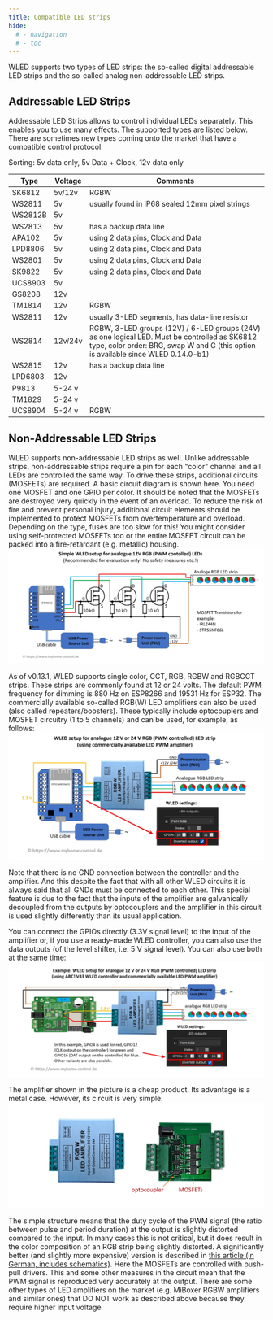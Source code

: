 ```yaml
---
title: Compatible LED strips
hide:
  # - navigation
  # - toc
---
```


WLED supports two types of LED strips: the so-called digital addressable LED strips and the so-called analog non-addressable LED strips.

## Addressable LED Strips

Addressable LED Strips allows to control individual LEDs separately. This enables you to use many effects. The supported types are listed below. There are sometimes new types coming onto the market that have a compatible control protocol.

Sorting: 5v data only, 5v Data + Clock, 12v data only

| Type | Voltage | Comments |
|---|---|---|
SK6812 | 5v/12v | RGBW
WS2811 | 5v | usually found in IP68 sealed 12mm pixel strings
WS2812B | 5v |
WS2813 | 5v | has a backup data line
APA102 | 5v | using 2 data pins, Clock and Data
LPD8806 | 5v | using 2 data pins, Clock and Data
WS2801 | 5v | using 2 data pins, Clock and Data
SK9822 | 5v | using 2 data pins, Clock and Data
UCS8903 | 5v |
GS8208 | 12v |
TM1814 | 12v | RGBW
WS2811 | 12v | usually 3-LED segments, has data-line resistor
WS2814 | 12v/24v | RGBW, 3-LED groups (12V) / 6-LED groups (24V) as one logical LED. Must be controlled as SK6812 type, color order: BRG, swap W and G (this option is available since WLED 0.14.0-b1) 
WS2815 | 12v | has a backup data line
LPD6803 | 12v |
P9813 | 5-24 v |
TM1829 | 5-24 v |
UCS8904 | 5-24 v | RGBW

## Non-Addressable LED Strips

WLED supports non-addressable LED strips as well. Unlike addressable strips, non-addressable strips require a pin for each "color" channel and all LEDs are controlled the same way. To drive these strips, additional circuits (MOSFETs) are required. A basic circuit diagram is shown here. You need one MOSFET and one GPIO per color. It should be noted that the MOSFETs are destroyed very quickly in the event of an overload. To reduce the risk of fire and prevent personal injury, additional circuit elements should be implemented to protect MOSFETs from overtemperature and overload. Depending on the type, fuses are too slow for this! You might consider using self-protected MOSFETs too or the entire MOSFET circuit can be packed into a fire-retardant (e.g. metallic) housing.
![Controlling analog LED strios](../assets/images/content/pic29.jpg)

As of v0.13.1, WLED supports single color, CCT, RGB, RGBW and RGBCCT strips. These strips are commonly found at 12 or 24 volts.
The default PWM frequency for dimming is 880 Hz on ESP8266 and 19531 Hz for ESP32.
The commercially available so-called RGB(W) LED amplifiers can also be used (also called repeaters/boosters). These typically include optocouplers and MOSFET circuitry (1 to 5 channels) and can be used, for example, as follows:
![Controlling analog LED strios](../assets/images/content/pic44.jpg)

Note that there is no GND connection between the controller and the amplifier. And this despite the fact that with all other WLED circuits it is always said that all GNDs must be connected to each other. This special feature is due to the fact that the inputs of the amplifier are galvanically decoupled from the outputs by optocouplers and the amplifier in this circuit is used slightly differently than its usual application.

You can connect the GPIOs directly (3.3V signal level) to the input of the amplifier or, if you use a ready-made WLED controller, you can also use the data outputs (of the level shifter, i.e. 5 V signal level). You can also use both at the same time:
![Controlling analog LED strios](../assets/images/content/pic46.jpg)

The amplifier shown in the picture is a cheap product. Its advantage is a metal case. However, its circuit is very simple:
![Controlling analog LED strios](../assets/images/content/pic48.jpg)

The simple structure means that the duty cycle of the PWM signal (the ratio between pulse and period duration) at the output is slightly distorted compared to the input. In many cases this is not critical, but it does result in the color composition of an RGB strip being slightly distorted. A significantly better (and slightly more expensive) version is described in <a href="https://files2.elv.com/public/14/1431/143195/Internet/143195_led_rgbw_repeater.pdf" target="_blank">this article (in German, includes schematics)</a>. Here the MOSFETs are controlled with push-pull drivers. This and some other measures in the circuit mean that the PWM signal is reproduced very accurately at the output.
There are some other types of LED amplifiers on the market (e.g. MiBoxer RGBW amplifiers and similar ones) that DO NOT work as described above because they require higher input voltage.
